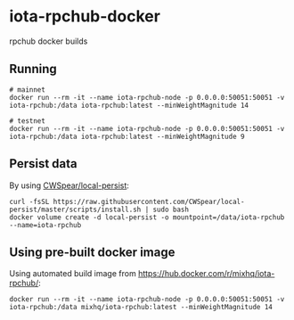 # iota-rpchub-docker
rpchub docker builds


## Running

```
# mainnet
docker run --rm -it --name iota-rpchub-node -p 0.0.0.0:50051:50051 -v iota-rpchub:/data iota-rpchub:latest --minWeightMagnitude 14

# testnet
docker run --rm -it --name iota-rpchub-node -p 0.0.0.0:50051:50051 -v iota-rpchub:/data iota-rpchub:latest --minWeightMagnitude 9
```

## Persist data

By using [CWSpear/local-persist](https://github.com/CWSpear/local-persist):

```
curl -fsSL https://raw.githubusercontent.com/CWSpear/local-persist/master/scripts/install.sh | sudo bash
docker volume create -d local-persist -o mountpoint=/data/iota-rpchub --name=iota-rpchub
```

## Using pre-built docker image

Using automated build image from <https://hub.docker.com/r/mixhq/iota-rpchub/>:

```
docker run --rm -it --name iota-rpchub-node -p 0.0.0.0:50051:50051 -v iota-rpchub:/data mixhq/iota-rpchub:latest --minWeightMagnitude 14
```

